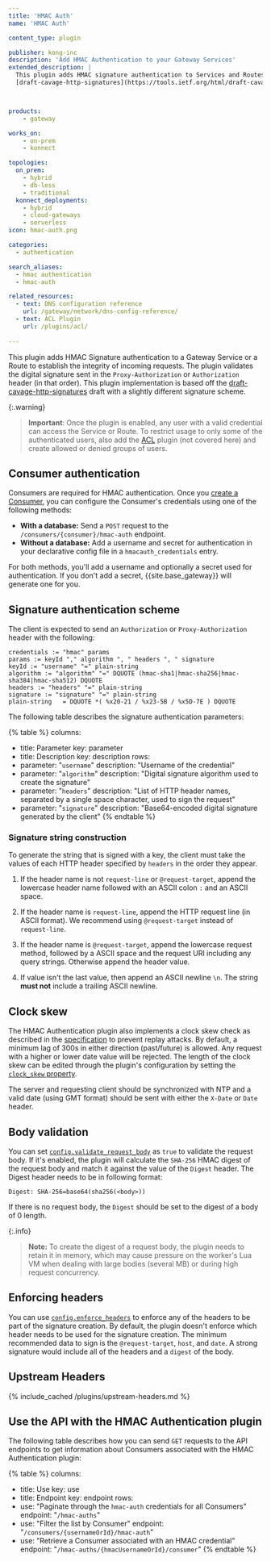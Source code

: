 ```yaml
---
title: 'HMAC Auth'
name: 'HMAC Auth'

content_type: plugin

publisher: kong-inc
description: 'Add HMAC Authentication to your Gateway Services'
extended_description: |
  This plugin adds HMAC signature authentication to Services and Routes. The implementation is based off the
  [draft-cavage-http-signatures](https://tools.ietf.org/html/draft-cavage-http-signatures) draft with a slightly different signature scheme.



products:
    - gateway

works_on:
    - on-prem
    - konnect

topologies:
  on_prem:
    - hybrid
    - db-less
    - traditional
  konnect_deployments:
    - hybrid
    - cloud-gateways
    - serverless
icon: hmac-auth.png

categories:
  - authentication

search_aliases:
  - hmac authentication
  - hmac-auth

related_resources:
  - text: DNS configuration reference
    url: /gateway/network/dns-config-reference/
  - text: ACL Plugin
    url: /plugins/acl/
    
---
```


This plugin adds HMAC Signature authentication to a Gateway Service or a Route
to establish the integrity of incoming requests. The plugin validates the
digital signature sent in the `Proxy-Authorization` or `Authorization` header
(in that order). This plugin implementation is based off the
[draft-cavage-http-signatures](https://tools.ietf.org/html/draft-cavage-http-signatures)
draft with a slightly different signature scheme.

{:.warning}
> **Important**: Once the plugin is enabled, any user with a valid credential can access the Service or Route.
To restrict usage to only some of the authenticated users, also add the
[ACL](/plugins/acl/) plugin (not covered here) and create allowed or
denied groups of users.

## Consumer authentication

Consumers are required for HMAC authentication. Once you [create a Consumer](/gateway/entities/consumer/#set-up-a-consumer), you can configure the Consumer's credentials using one of the following methods:
* **With a database:** Send a `POST` request to the `/consumers/{consumer}/hmac-auth` endpoint.
* **Without a database:** Add a username and secret for authentication in your declarative config file in a `hmacauth_credentials` entry.

For both methods, you'll add a username and optionally a secret used for authentication. If you don't add a secret, {{site.base_gateway}} will generate one for you.

## Signature authentication scheme

The client is expected to send an `Authorization` or `Proxy-Authorization` header
with the following:

```
credentials := "hmac" params
params := keyId "," algorithm ", " headers ", " signature
keyId := "username" "=" plain-string
algorithm := "algorithm" "=" DQUOTE (hmac-sha1|hmac-sha256|hmac-sha384|hmac-sha512) DQUOTE
headers := "headers" "=" plain-string
signature := "signature" "=" plain-string
plain-string   = DQUOTE *( %x20-21 / %x23-5B / %x5D-7E ) DQUOTE
```

The following table describes the signature authentication parameters:

{% table %}
columns:
  - title: Parameter
    key: parameter
  - title: Description
    key: description
rows:
  - parameter: "`username`"
    description: "Username of the credential"
  - parameter: "`algorithm`"
    description: "Digital signature algorithm used to create the signature"
  - parameter: "`headers`"
    description: "List of HTTP header names, separated by a single space character, used to sign the request"
  - parameter: "`signature`"
    description: "Base64-encoded digital signature generated by the client"
{% endtable %}

### Signature string construction

To generate the string that is signed with a key, the client
must take the values of each HTTP header specified by `headers` in
the order they appear.

1. If the header name is not `request-line` or `@request-target`, append the lowercase header name followed with an ASCII colon `:` and an ASCII space.

2. If the header name is `request-line`, append the HTTP request line (in ASCII format). We recommend using `@request-target` instead of `request-line`.

3. If the header name is `@request-target`, append the lowercase request method, followed by a ASCII space and the request URI including any query strings. Otherwise append the header value.

3. If value isn't the last value, then append an ASCII newline `\n`. The string **must not** include a trailing ASCII newline.

## Clock skew

The HMAC Authentication plugin also implements a clock skew check as described
in the [specification](https://tools.ietf.org/html/draft-cavage-http-signatures-00#section-3.4) to prevent replay attacks. By default,
a minimum lag of 300s in either direction (past/future) is allowed. Any request
with a higher or lower date value will be rejected. The length of the clock
skew can be edited through the plugin's configuration by setting the
[`clock_skew` property](/plugins/hmac-auth/reference/#schema--config-clock-skew).

The server and requesting client should be synchronized with NTP and a valid
date (using GMT format) should be sent with either the `X-Date` or `Date`
header.

## Body validation

You can set [`config.validate_request_body`](/plugins/hmac-auth/reference/#schema--config-validate-request-body) as `true` to validate the request
body. If it's enabled, the plugin will calculate the `SHA-256` HMAC digest of
the request body and match it against the value of the `Digest` header. The
Digest header needs to be in following format:

```
Digest: SHA-256=base64(sha256(<body>))
```

If there is no request body, the `Digest` should be set to the digest of a
body of 0 length.

{:.info}
> **Note:** To create the digest of a request body, the plugin needs to retain it in memory, which may cause pressure on the worker's Lua VM when dealing with large bodies (several MB) or during high request concurrency.

## Enforcing headers

You can use [`config.enforce_headers`](/plugins/hmac-auth/reference/#schema--config-enforce-headers) to enforce any of the headers to be part
of the signature creation. By default, the plugin doesn't enforce which header
needs to be used for the signature creation. The minimum recommended data to
sign is the `@request-target`, `host`, and `date`. A strong signature would
include all of the headers and a `digest` of the body.

## Upstream Headers

{% include_cached /plugins/upstream-headers.md %}

## Use the API with the HMAC Authentication plugin

The following table describes how you can send `GET` requests to the API endpoints to get information about Consumers associated with the HMAC Authentication plugin:

<!--vale off-->
{% table %}
columns:
  - title: Use
    key: use
  - title: Endpoint
    key: endpoint
rows:
  - use: "Paginate through the `hmac-auth` credentials for all Consumers"
    endpoint: "`/hmac-auths`"
  - use: "Filter the list by Consumer"
    endpoint: "`/consumers/{usernameOrId}/hmac-auth`"
  - use: "Retrieve a Consumer associated with an HMAC credential"
    endpoint: "`/hmac-auths/{hmacUsernameOrId}/consumer`"
{% endtable %}
<!--vale on-->
